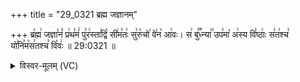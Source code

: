 +++
title = "29_0321 ब्रह्म जज्ञानम्"

+++
ब्र꣡ह्म꣢ जज्ञा꣣नं꣡ प्र꣢थ꣣मं꣢ पु꣣र꣢स्ता꣣द्वि꣡ सी꣢म꣣तः꣢ सु꣣रु꣡चो꣢ वे꣣न꣡ आ꣢वः। स꣢ बु꣣꣬ध्न्या꣢꣯ उप꣣मा꣡ अ꣢स्य वि꣣ष्ठाः꣢ स꣣त꣢श्च꣣ यो꣢नि꣣म꣡स꣢तश्च꣣ वि꣡वः꣢ ॥ 29:0321 ॥

<details><summary>विस्वर-मूलम् (VC)</summary>

ब्रह्म जज्ञानं प्रथमं पुरस्ताद्वि सीमतः सुरुचो वेन आवः । स बुध्न्या उपमा अस्य विष्ठाः सतश्च योनिमसतश्च विवः ॥३२१॥
</details>